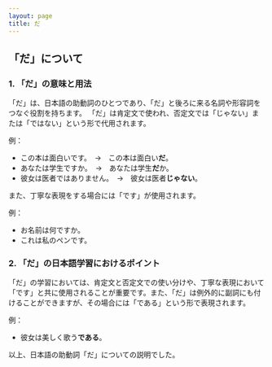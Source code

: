 ```yaml
---
layout: page
title: だ
---
```

## 「だ」について

### 1. 「だ」の意味と用法

「だ」は、日本語の助動詞のひとつであり、「だ」と後ろに来る名詞や形容詞をつなぐ役割を持ちます。 「だ」は肯定文で使われ、否定文では「じゃない」または「ではない」という形で代用されます。

例：
- この本は面白いです。　→　この本は面白い**だ**。
- あなたは学生ですか。　→　あなたは学生**だ**か。
- 彼女は医者ではありません。　→　彼女は医者**じゃない**。

また、丁寧な表現をする場合には「です」が使用されます。

例：
- お名前は何ですか。 
- これは私のペンです。

### 2. 「だ」の日本語学習におけるポイント

「だ」の学習においては、肯定文と否定文での使い分けや、丁寧な表現において「です」と共に使用されることが重要です。また、「だ」は例外的に副詞にも付けることができますが、その場合には「である」という形で表現されます。

例：
- 彼女は美しく歌う**である**。

以上、日本語の助動詞「だ」についての説明でした。